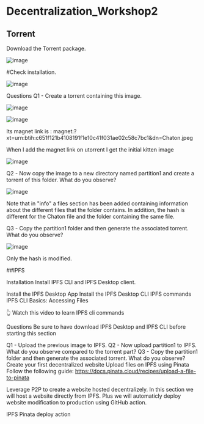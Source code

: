 # Decentralization_Workshop2

## Torrent

Download the Torrent package.

![image](https://github.com/mariondss/Decentralization_Workshop2/assets/114142047/effc320a-c8c4-4bee-89e9-91cdb0448dea)

#Check installation.

![image](https://github.com/mariondss/Decentralization_Workshop2/assets/114142047/0db22502-d1ef-42ed-9be8-ee7cb46470bf)

Questions
Q1 - Create a torrent containing this image.

![image](https://github.com/mariondss/Decentralization_Workshop2/assets/114142047/7d21c57a-4768-4cc8-aeda-5492555a37d6)

![image](https://github.com/mariondss/Decentralization_Workshop2/assets/114142047/131b324a-b577-467c-8708-799b853cc001)

Its magnet link is : magnet:?xt=urn:btih:c651f121b4108191f1e10c41f031ae02c58c7bc1&dn=Chaton.jpeg

When I add the magnet link on utorrent I get the initial kitten image

![image](https://github.com/mariondss/Decentralization_Workshop2/assets/114142047/b3ffcfe4-e8fe-4440-9783-d21ed8f5d4be)


Q2 - Now copy the image to a new directory named partition1 and create a torrent of this folder. What do you observe?

![image](https://github.com/mariondss/Decentralization_Workshop2/assets/114142047/785778dd-3cf3-47b3-ba63-7284f7a11ac2)

Note that in "info" a files section has been added containing information about the different files that the folder contains. In addition, the hash is different for the Chaton file and the folder containing the same file.


Q3 - Copy the partition1 folder and then generate the associated torrent. What do you observe?

![image](https://github.com/mariondss/Decentralization_Workshop2/assets/114142047/b28423a8-947e-486e-92de-3958a56d1cdc)

Only the hash is modified.


##IPFS

Installation
Install IPFS CLI and IPFS Desktop client.

Install the IPFS Desktop App
Install the IPFS Desktop CLI
IPFS commands
IPFS CLI Basics: Accessing Files

👆 Watch this video to learn IPFS cli commands

Questions
Be sure to have download IPFS Desktop and IPFS CLI before starting this section

Q1 - Upload the previous image to IPFS.
Q2 - Now upload partition1 to IPFS. What do you observe compared to the torrent part?
Q3 - Copy the partition1 folder and then generate the associated torrent. What do you observe?
Create your first decentralized website
Upload files on IPFS using Pinata
Follow the following guide: https://docs.pinata.cloud/recipes/upload-a-file-to-pinata

Leverage P2P to create a website hosted decentralizely.
In this section we will host a website directly from IPFS. Plus we will automaticly deploy website modification to production using GitHub action.

IPFS Pinata deploy action
